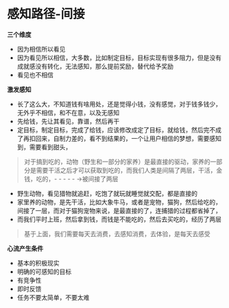 # 感知路径-间接



**三个维度**

* 因为相信所以看见
* 因为看见所以相信，大多数，比如制定目标，目标实现有很多阻力，但是没有成就感没有转化，无法感知，那么提前奖励，替代给予奖励
* 看见也不相信

**激发感知**

* 长了这么大，不知道钱有啥用处，还是觉得小钱，没有感觉，对于钱多钱少，无外乎不相信，和不在意，以及无感知
* 先给钱，先让其看见，靠谱，然后再干
* 定目标，制定目标，完成了给钱，应该修改成定了目标，就给钱，然后完不成了再扣回来，自制力差的，看不到结果的，一个让用户相信的梦想，需要感知到，需要看到甜头，

> 对于搞到吃的，动物（野生和一部分的家养）是最直接的驱动，家养的一部分是需要干活之后才可以获取到吃的，而我们人类是间隔了两层，干活，金钱，吃的，- - - - - -&gt;被间接了两层

* 野生动物，看见猎物就追赶，吃饱了就玩就睡觉就交配，都是直接的
* 家里养的动物，是先干活，比如大象牛马，或者是宠物，猫狗，然后给吃的，间接了一层，而对于猫狗宠物来说，是最直接的了，连捕猎的过程都省掉了，
* 而我们平时上班，然后拿到钱，而钱是不能吃的，然后去买吃的，经历了两层

> 基于上面，我们需要每天去消费，去感知消费，去体验，是每天去感受

**心流产生条件**

* 基本的积极现实
* 明确的可感知的目标
* 有竞争性
* 即时反馈
* 任务不要太简单，不要太难

